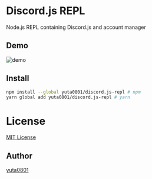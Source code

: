 # Discord.js REPL

Node.js REPL containing Discord.js and account manager

## Demo

![demo](https://user-images.githubusercontent.com/21266306/49644939-75335100-fa5d-11e8-9c22-d7872823ca85.gif)

## Install

```bash
npm install --global yuta0801/discord.js-repl # npm
yarn global add yuta0801/discord.js-repl # yarn
```

# License

[MIT License](https://github.com/yuta0801/discord.js-repl/blob/master/LICENSE)

## Author

[yuta0801](https://github.com/yuta0801)

